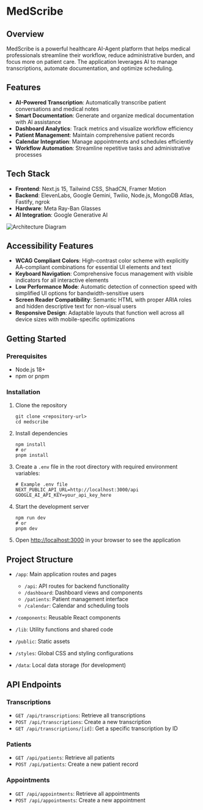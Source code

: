 # MedScribe

## Overview

MedScribe is a powerful healthcare AI-Agent platform that helps medical professionals streamline their workflow, reduce administrative burden, and focus more on patient care. The application leverages AI to manage transcriptions, automate documentation, and optimize scheduling.

## Features

- **AI-Powered Transcription**: Automatically transcribe patient conversations and medical notes
- **Smart Documentation**: Generate and organize medical documentation with AI assistance
- **Dashboard Analytics**: Track metrics and visualize workflow efficiency
- **Patient Management**: Maintain comprehensive patient records
- **Calendar Integration**: Manage appointments and schedules efficiently
- **Workflow Automation**: Streamline repetitive tasks and administrative processes

## Tech Stack

- **Frontend**: Next.js 15, Tailwind CSS, ShadCN, Framer Motion
- **Backend**: ElevenLabs, Google Gemini, Twilio, Node.js, MongoDB Atlas, Fastify, ngrok
- **Hardware**: Meta Ray-Ban Glasses
- **AI Integration**: Google Generative AI

![Architecture Diagram](https://cdn.discordapp.com/attachments/1347445504807796766/1363530836808569032/image.png?ex=6807b00c&is=68065e8c&hm=4d696fa892b8928d518c237fe06f2ebf1eb3a9bc82ea7c05ea485761e502c0c8&)

## Accessibility Features
- **WCAG Compliant Colors**: High-contrast color scheme with explicitly AA-compliant combinations for essential UI elements and text
- **Keyboard Navigation**: Comprehensive focus management with visible indicators for all interactive elements
- **Low Performance Mode**: Automatic detection of connection speed with simplified UI options for bandwidth-sensitive users
- **Screen Reader Compatibility**: Semantic HTML with proper ARIA roles and hidden descriptive text for non-visual users
- **Responsive Design**: Adaptable layouts that function well across all device sizes with mobile-specific optimizations


## Getting Started

### Prerequisites

- Node.js 18+ 
- npm or pnpm

### Installation

1. Clone the repository
   ```
   git clone <repository-url>
   cd medscribe
   ```

2. Install dependencies
   ```
   npm install
   # or
   pnpm install
   ```

3. Create a `.env` file in the root directory with required environment variables:
   ```
   # Example .env file
   NEXT_PUBLIC_API_URL=http://localhost:3000/api
   GOOGLE_AI_API_KEY=your_api_key_here
   ```

4. Start the development server
   ```
   npm run dev
   # or
   pnpm dev
   ```

5. Open [http://localhost:3000](http://localhost:3000) in your browser to see the application

## Project Structure

- `/app`: Main application routes and pages
  - `/api`: API routes for backend functionality
  - `/dashboard`: Dashboard views and components
  - `/patients`: Patient management interface
  - `/calendar`: Calendar and scheduling tools

- `/components`: Reusable React components
- `/lib`: Utility functions and shared code
- `/public`: Static assets
- `/styles`: Global CSS and styling configurations
- `/data`: Local data storage (for development)

## API Endpoints

### Transcriptions

- `GET /api/transcriptions`: Retrieve all transcriptions
- `POST /api/transcriptions`: Create a new transcription
- `GET /api/transcriptions/[id]`: Get a specific transcription by ID

### Patients

- `GET /api/patients`: Retrieve all patients
- `POST /api/patients`: Create a new patient record

### Appointments

- `GET /api/appointments`: Retrieve all appointments
- `POST /api/appointments`: Create a new appointment

